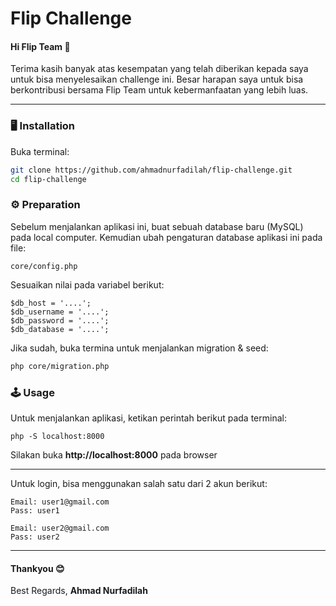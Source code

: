 # Flip Challenge

#### Hi Flip Team 👋
Terima kasih banyak atas kesempatan yang telah diberikan kepada saya untuk bisa menyelesaikan challenge ini. Besar harapan saya untuk bisa berkontribusi bersama Flip Team untuk kebermanfaatan yang lebih luas.

---

### 🖥 Installation

Buka terminal:

```bash
git clone https://github.com/ahmadnurfadilah/flip-challenge.git
cd flip-challenge
```

### ⚙️ Preparation

Sebelum menjalankan aplikasi ini, buat sebuah database baru (MySQL) pada local computer. Kemudian ubah pengaturan database aplikasi ini pada file:

```
core/config.php
```

Sesuaikan nilai pada variabel berikut:

```
$db_host = '....';
$db_username = '....';
$db_password = '....';
$db_database = '....';
```

Jika sudah, buka termina untuk menjalankan migration & seed:

```bash
php core/migration.php
```

### 🕹 Usage

Untuk menjalankan aplikasi, ketikan perintah berikut pada terminal:
```
php -S localhost:8000
```

Silakan buka **http://localhost:8000** pada browser

---

Untuk login, bisa menggunakan salah satu dari 2 akun berikut:
```
Email: user1@gmail.com
Pass: user1
```
```
Email: user2@gmail.com
Pass: user2
```
---
#### Thankyou 😊
Best Regards,
**Ahmad Nurfadilah**